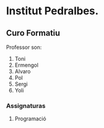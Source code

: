 # Institut Pedralbes.
## Curo Formatiu

Professor son:
1. Toni
2. Ermengol
3. Alvaro
4. Pol
5. Sergi
6. Yoli


### Assignaturas
<ol>
    <li>Programació</li>
</ol>  

